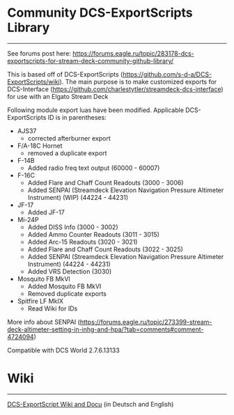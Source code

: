 # Community DCS-ExportScripts Library
---

See forums post here: https://forums.eagle.ru/topic/283178-dcs-exportscripts-for-stream-deck-community-github-library/

This is based off of DCS-ExportScripts (https://github.com/s-d-a/DCS-ExportScripts/wiki). The main purpose is to make customized exports for DCS-Interface (https://github.com/charlestytler/streamdeck-dcs-interface) for use with an Elgato Stream Deck 

Following module export luas have been modified. Applicable DCS-ExportScripts ID is in parentheses:
- AJS37
  - corrected afterburner export
- F/A-18C Hornet
  - removed a duplicate export
- F-14B
  - Added radio freq text output (60000 - 60007)
- F-16C
  - Added Flare and Chaff Count Readouts (3000 - 3006)
  - Added SENPAI (Streamdeck Elevation Navigation Pressure Altimeter Instrument) (WIP) (44224 - 44231)
- JF-17
  - Added JF-17
- Mi-24P
  - Added DISS Info (3000 - 3002)
  - Added Ammo Counter Readouts (3011 - 3015)
  - Added Arc-15 Readouts (3020 - 3021)
  - Added Flare and Chaff Count Readouts (3022 - 3025)
  - Added SENPAI (Streamdeck Elevation Navigation Pressure Altimeter Instrument) (44224 - 44231)
  - Added VRS Detection (3030)
- Mosquito FB MkVI
  - Added Mosquito FB MkVI
  - Removed duplicate exports
- Spitfire LF MkIX
  - Read Wiki for IDs

More info about SENPAI (https://forums.eagle.ru/topic/273399-stream-deck-altimeter-setting-in-inhg-and-hpa/?tab=comments#comment-4724094)

Compatible with DCS World 2.7.6.13133

# Wiki
---
[DCS-ExportScript Wiki and Docu](https://github.com/s-d-a/DCS-ExportScripts/wiki) (in Deutsch and English)
